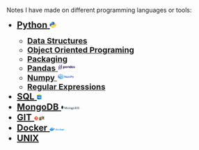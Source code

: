 

Notes I have made on different programming languages or tools:

<p>
<ul>
    <a style="font-size:20px;" href="https://github.com/sergijoan22/notes/blob/main/notes/python.pdf"><li><b>Python</b> <img src="https://github.com/sergijoan22/sergijoan22/blob/main/pictures/python.png?raw=true" alt="python" width="3%"></li></a>
        <ul>
        <a style="font-size:18px;" href="https://github.com/sergijoan22/notes/blob/main/notes/python_data_structures.md"><li><b>Data Structures</b></li></a>
            <a style="font-size:18px;" href="https://github.com/sergijoan22/notes/blob/main/notes/python_oop.md"><li><b>Object Oriented Programing</b></li></a> 
                    <a style="font-size:18px;" href="https://github.com/sergijoan22/notes/blob/main/notes/python_packaging.md"><li><b>Packaging</b></li></a>  
                    <a style="font-size:18px;" href="https://github.com/sergijoan22/notes/blob/main/notes/python_pandas.md"><li><b>Pandas</b> <img src="https://github.com/sergijoan22/sergijoan22/blob/main/pictures/pandas.png?raw=true" alt="pandas" width="9%"></li></a>  
            <a style="font-size:18px;" href="https://github.com/sergijoan22/notes/blob/main/notes/python_numpy.md"><li><b>Numpy</b> <img src="https://github.com/sergijoan22/sergijoan22/blob/main/pictures/numpy.png?raw=true" alt="numpy" width="9%"></li></a>
                                <a style="font-size:18px;" href="https://github.com/sergijoan22/notes/blob/main/notes/python_regex.md"><li><b>Regular Expressions</b></li></a> 
        </ul>
    <a style="font-size:20px;" href="https://github.com/sergijoan22/notes/blob/main/notes/t_sql.md"><li><b>SQL</b> <img src="https://github.com/sergijoan22/sergijoan22/blob/main/pictures/sql.png?raw=true" alt="sql" width="2.5%"></li></a>
        <a style="font-size:20px;"  href="https://github.com/sergijoan22/notes/blob/main/notes/mongodb.md"><li><b>MongoDB</b> <img src="https://github.com/sergijoan22/sergijoan22/blob/main/pictures/mongodb.png?raw=true" alt="mongodb" width="9%"></li></a>
        <a style="font-size:20px;" href="https://github.com/sergijoan22/notes/blob/main/notes/git.md"><li><b>GIT</b> <img src="https://github.com/sergijoan22/sergijoan22/blob/main/pictures/git.png?raw=true" alt="git" width="5%"></li></a>
    <a style="font-size:20px;" href="https://github.com/sergijoan22/notes/blob/main/notes/docker.md"><li><b>Docker</b> <img src="https://github.com/sergijoan22/sergijoan22/blob/main/pictures/docker.png?raw=true" alt="docker" width="7%"></li></a>
<a style="font-size:20px;" href="https://github.com/sergijoan22/notes/blob/main/notes/unix.md"><li><b>UNIX</b></li></a>
</ul>
</p>

